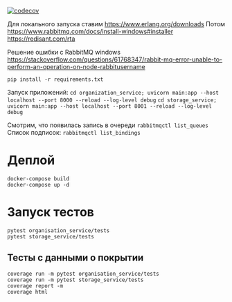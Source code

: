 [![codecov](https://codecov.io/gh/Neizvestnyj/green_atom/branch/master/graph/badge.svg?token=RZJYZXF5WD)](https://codecov.io/gh/Neizvestnyj/green_atom)

Для локального запуска ставим https://www.erlang.org/downloads
Потом https://www.rabbitmq.com/docs/install-windows#installer
https://redisant.com/rta

Решение ошибки с RabbitMQ
windows https://stackoverflow.com/questions/61768347/rabbit-mq-error-unable-to-perform-an-operation-on-node-rabbitusername

`pip install -r requirements.txt`

Запуск приложений:
`cd organization_service; uvicorn main:app --host localhost --port 8000 --reload --log-level debug`
`cd storage_service; uvicorn main:app --host localhost --port 8001 --reload --log-level debug`

Смотрим, что появилась запись в очереди `rabbitmqctl list_queues`
Список подписок: `rabbitmqctl list_bindings`

# Деплой

```shell
docker-compose build
docker-compose up -d
```

# Запуск тестов

```shell
pytest organisation_service/tests
pytest storage_service/tests
```

## Тесты с данными о покрытии

```shell
coverage run -m pytest organisation_service/tests
coverage run -m pytest storage_service/tests
coverage report -m
coverage html
```
